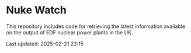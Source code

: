 # Nuke Watch

This repository includes code for retrieving the latest information available on the output of EDF nuclear power plants in the UK.

Last updated: 2025-02-21 23:15
